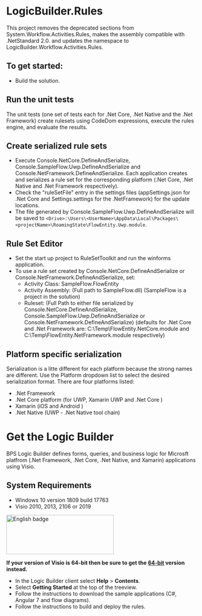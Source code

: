 # LogicBuilder.Rules
This project removes the deprecated sections from System.Workflow.Activities.Rules, makes the assembly compatible with .NetStandard 2.0. and updates the namespace to LogicBuilder.Workflow.Activities.Rules.

## To get started:
* Build the solution.

## Run the unit tests
The unit tests (one set of tests each for .Net Core, .Net Native and the .Net Framework) create rulesets using CodeDom expressions, execute the rules engine, and evaluate the results.

## Create serialized rule sets
* Execute Console.NetCore.DefineAndSerialize, Console.SampleFlow.Uwp.DefineAndSerialize and Console.NetFramework.DefineAndSerialize.  Each application creates and serializes a rule set for the corresponding platform (.Net Core, .Net Native and .Net Framework respectively).
* Check the "ruleSetFile" entry in the settings files (appSettings.json for .Net Core and Settings.settings for the .NetFramework) for the update locations.
* The file generated by Console.SampleFlow.Uwp.DefineAndSerialize will be saved to `<Drive>:\Users\<UserName>\AppData\Local\Packages\<projectName>\RoamingState\FlowEntity.Uwp.module`.

## Rule Set Editor
* Set the start up project to RuleSetToolkit and run the winforms application.
* To use a rule set created by Console.NetCore.DefineAndSerialize or Console.NetFramework.DefineAndSerialize, set:
  * Activity Class: SampleFlow.FlowEntity
  * Activity Assembly: (Full path to SampleFlow.dll) (SampleFlow is a project in the solution)
  * Ruleset: (Full Path to either file serialized by Console.NetCore.DefineAndSerialize, Console.SampleFlow.Uwp.DefineAndSerialize or Console.NetFramework.DefineAndSerialize) (defaults for .Net Core and .Net Framework are: C:\Temp\FlowEntity.NetCore.module and C:\Temp\FlowEntity.NetFramework.module respectively)

## Platform specific serialization
Serialization is a litte different for each platform because the strong names are different. Use the Platform dropdown list to select the desired serialization format. There are four platforms listed:

* .Net Framework
* .Net Core platform (for UWP, Xamarin UWP and .Net Core )
* Xamarin (iOS and Android )
* .Net Native (UWP - .Net Native tool chain)

# Get the Logic Builder
BPS Logic Builder defines forms, queries, and business logic for Microsft platfrom (.Net Framework, .Net Core, .Net Native, and Xamarin) applications using Visio.

## System Requirements
* Windows 10 version 1809 build 17763
* Visio 2010, 2013, 2106 or 2019

<a href='//www.microsoft.com/store/apps/9NGKP83G750J?ocid=badge'><img src='https://assets.windowsphone.com/85864462-9c82-451e-9355-a3d5f874397a/English_get-it-from-MS_InvariantCulture_Default.png' alt='English badge' width="284" height="104" style='width: 284px; height: 104px;'/></a>

**If your version of Visio is 64-bit then be sure to get the [64-bit](//www.microsoft.com/store/apps/9PBQ81MNWHLX) version instead.**
* In the Logic Builder client select **Help** > **Contents**. 
* Select **Getting Started** at the top of the treeview.
* Follow the instructions to download the sample applications (C#, Angular 7 and flow diagrams).
* Follow the instructions to build and deploy the rules.

